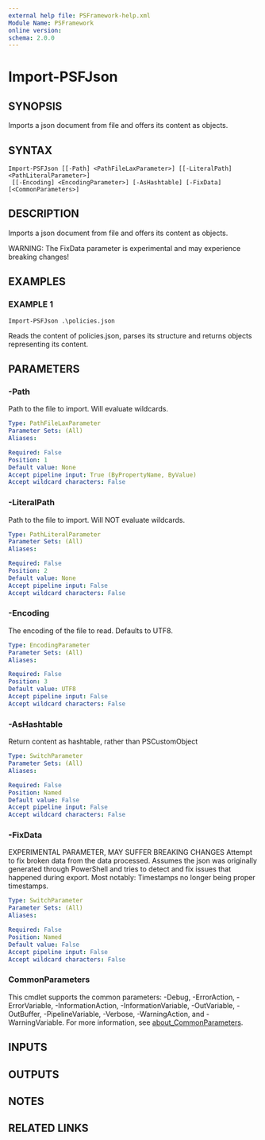 ```yaml
---
external help file: PSFramework-help.xml
Module Name: PSFramework
online version:
schema: 2.0.0
---
```


# Import-PSFJson

## SYNOPSIS
Imports a json document from file and offers its content as objects.

## SYNTAX

```
Import-PSFJson [[-Path] <PathFileLaxParameter>] [[-LiteralPath] <PathLiteralParameter>]
 [[-Encoding] <EncodingParameter>] [-AsHashtable] [-FixData] [<CommonParameters>]
```

## DESCRIPTION
Imports a json document from file and offers its content as objects.

WARNING: The FixData parameter is experimental and may experience breaking changes!

## EXAMPLES

### EXAMPLE 1
```
Import-PSFJson .\policies.json
```

Reads the content of policies.json, parses its structure and returns objects representing its content.

## PARAMETERS

### -Path
Path to the file to import.
Will evaluate wildcards.

```yaml
Type: PathFileLaxParameter
Parameter Sets: (All)
Aliases:

Required: False
Position: 1
Default value: None
Accept pipeline input: True (ByPropertyName, ByValue)
Accept wildcard characters: False
```

### -LiteralPath
Path to the file to import.
Will NOT evaluate wildcards.

```yaml
Type: PathLiteralParameter
Parameter Sets: (All)
Aliases:

Required: False
Position: 2
Default value: None
Accept pipeline input: False
Accept wildcard characters: False
```

### -Encoding
The encoding of the file to read.
Defaults to UTF8.

```yaml
Type: EncodingParameter
Parameter Sets: (All)
Aliases:

Required: False
Position: 3
Default value: UTF8
Accept pipeline input: False
Accept wildcard characters: False
```

### -AsHashtable
Return content as hashtable, rather than PSCustomObject

```yaml
Type: SwitchParameter
Parameter Sets: (All)
Aliases:

Required: False
Position: Named
Default value: False
Accept pipeline input: False
Accept wildcard characters: False
```

### -FixData
EXPERIMENTAL PARAMETER, MAY SUFFER BREAKING CHANGES
Attempt to fix broken data from the data processed.
Assumes the json was originally generated through PowerShell and tries to detect and fix issues that happened during export.
Most notably: Timestamps no longer being proper timestamps.

```yaml
Type: SwitchParameter
Parameter Sets: (All)
Aliases:

Required: False
Position: Named
Default value: False
Accept pipeline input: False
Accept wildcard characters: False
```

### CommonParameters
This cmdlet supports the common parameters: -Debug, -ErrorAction, -ErrorVariable, -InformationAction, -InformationVariable, -OutVariable, -OutBuffer, -PipelineVariable, -Verbose, -WarningAction, and -WarningVariable. For more information, see [about_CommonParameters](http://go.microsoft.com/fwlink/?LinkID=113216).

## INPUTS

## OUTPUTS

## NOTES

## RELATED LINKS
